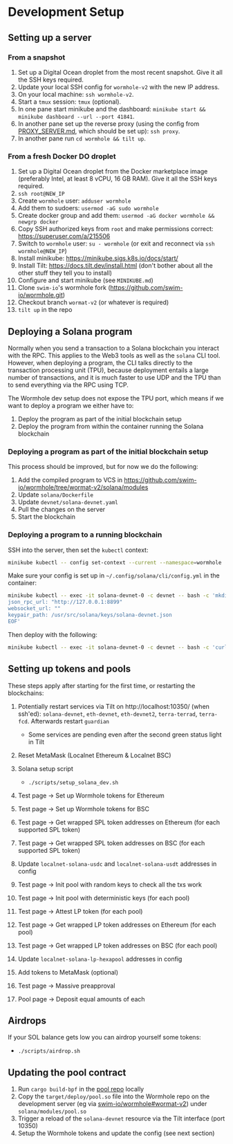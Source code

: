 # Development Setup

## Setting up a server

### From a snapshot

1. Set up a Digital Ocean droplet from the most recent snapshot. Give it all the SSH keys required.
1. Update your local SSH config for `wormhole-v2` with the new IP address.
1. On your local machine: `ssh wormhole-v2`.
1. Start a `tmux` session: `tmux` (optional).
1. In one pane start minikube and the dashboard: `minikube start && minikube dashboard --url --port 41841`.
1. In another pane set up the reverse proxy (using the config from [PROXY_SERVER.md](PROXY_SERVER.md), which should be set up): `ssh proxy`.
1. In another pane run `cd wormhole && tilt up`.

### From a fresh Docker DO droplet

1. Set up a Digital Ocean droplet from the Docker marketplace image (preferably Intel, at least 8 vCPU, 16 GB RAM). Give it all the SSH keys required.
1. `ssh root@NEW_IP`
1. Create `wormhole` user: `adduser wormhole`
1. Add them to sudoers: `usermod -aG sudo wormhole`
1. Create docker group and add them: `usermod -aG docker wormhole && newgrp docker`
1. Copy SSH authorized keys from `root` and make permissions correct: https://superuser.com/a/215506
1. Switch to `wormhole` user: `su - wormhole` (or exit and reconnect via `ssh wormhole@NEW_IP`)
1. Install minikube: https://minikube.sigs.k8s.io/docs/start/
1. Install Tilt: https://docs.tilt.dev/install.html (don't bother about all the other stuff they tell you to install)
1. Configure and start minikube (see `MINIKUBE.md`)
1. Clone `swim-io`'s wormhole fork (https://github.com/swim-io/wormhole.git)
1. Checkout branch `wormat-v2` (or whatever is required)
1. `tilt up` in the repo

## Deploying a Solana program

Normally when you send a transaction to a Solana blockchain you interact with the RPC. This applies to the Web3 tools as well as the `solana` CLI tool. However, when deploying a program, the CLI talks directly to the transaction processing unit (TPU), because deployment entails a large number of transactions, and it is much faster to use UDP and the TPU than to send everything via the RPC using TCP.

The Wormhole dev setup does not expose the TPU port, which means if we want to deploy a program we either have to:

1. Deploy the program as part of the initial blockchain setup
1. Deploy the program from within the container running the Solana blockchain

### Deploying a program as part of the initial blockchain setup

This process should be improved, but for now we do the following:

1. Add the compiled program to VCS in https://github.com/swim-io/wormhole/tree/wormat-v2/solana/modules
1. Update `solana/Dockerfile`
1. Update `devnet/solana-devnet.yaml`
1. Pull the changes on the server
1. Start the blockchain

### Deploying a program to a running blockchain

SSH into the server, then set the `kubectl` context:

```sh
minikube kubectl -- config set-context --current --namespace=wormhole
```

Make sure your config is set up in `~/.config/solana/cli/config.yml` in the container:

```sh
minikube kubectl -- exec -it solana-devnet-0 -c devnet -- bash -c 'mkdir -p ~/.config/solana/cli && cat <<EOF > ~/.config/solana/cli/config.yml
json_rpc_url: "http://127.0.0.1:8899"
websocket_url: ""
keypair_path: /usr/src/solana/keys/solana-devnet.json
EOF'
```

Then deploy with the following:

```sh
minikube kubectl -- exec -it solana-devnet-0 -c devnet -- bash -c 'curl -L --silent <URL_OF_FILE> > "/tmp/<FILENAME>" && solana program deploy "/tmp/<FILENAME>" -k test-ledger/validator-keypair.json'
```

## Setting up tokens and pools

These steps apply after starting for the first time, or restarting the blockchains:

1. Potentially restart services via Tilt on http://localhost:10350/ (when ssh'ed): `solana-devnet`, `eth-devnet`, `eth-devnet2`, `terra-terrad`, `terra-fcd`. Afterwards restart `guardian`

   - Some services are pending even after the second green status light in Tilt

1. Reset MetaMask (Localnet Ethereum & Localnet BSC)
1. Solana setup script

   - `./scripts/setup_solana_dev.sh`

1. Test page -> Set up Wormhole tokens for Ethereum
1. Test page -> Set up Wormhole tokens for BSC
1. Test page -> Get wrapped SPL token addresses on Ethereum (for each supported SPL token)
1. Test page -> Get wrapped SPL token addresses on BSC (for each supported SPL token)
1. Update `localnet-solana-usdc` and `localnet-solana-usdt` addresses in config
1. Test page -> Init pool with random keys to check all the txs work
1. Test page -> Init pool with deterministic keys (for each pool)
1. Test page -> Attest LP token (for each pool)
1. Test page -> Get wrapped LP token addresses on Ethereum (for each pool)
1. Test page -> Get wrapped LP token addresses on BSC (for each pool)
1. Update `localnet-solana-lp-hexapool` addresses in config
1. Add tokens to MetaMask (optional)
1. Test page -> Massive preapproval
1. Pool page -> Deposit equal amounts of each

## Airdrops

If your SOL balance gets low you can airdrop yourself some tokens:

- `./scripts/airdrop.sh`

## Updating the pool contract

1. Run `cargo build-bpf` in the [pool repo](https://github.com/swim-io/pool) locally
1. Copy the `target/deploy/pool.so` file into the Wormhole repo on the development server (eg via [swim-io/wormhole#wormat-v2](https://github.com/swim-io/wormhole/tree/wormat-v2)) under `solana/modules/pool.so`
1. Trigger a reload of the `solana-devnet` resource via the Tilt interface (port 10350)
1. Setup the Wormhole tokens and update the config (see next section)

